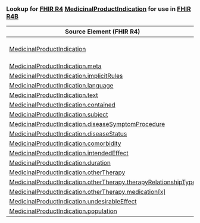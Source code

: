 ### Lookup for [FHIR R4](https://hl7.org/fhir/R4/) [MedicinalProductIndication](https://hl7.org/fhir/R4/MedicinalProductIndication.html) for use in [FHIR R4B](https://hl7.org/fhir/R4B/)

| Source Element (FHIR R4) | Usage | Target |
| -------------- | ----- | ------ |
| [MedicinalProductIndication](https://hl7.org/fhir/R4/MedicinalProductIndication.html#resource) | `UseExtension` | [http://hl7.org/fhir/4.0/StructureDefinition/extension-MedicinalProductIndication](StructureDefinition-ext-R4-MedicinalProductIndication.html) |
| [MedicinalProductIndication.meta](https://hl7.org/fhir/R4/MedicinalProductIndication.html#resource) | `UseBasicElement` | [Resource.meta](https://hl7.org/fhir/R4B/Resource.html#resource) |
| [MedicinalProductIndication.implicitRules](https://hl7.org/fhir/R4/MedicinalProductIndication.html#resource) | `UseBasicElement` | [Resource.implicitRules](https://hl7.org/fhir/R4B/Resource.html#resource) |
| [MedicinalProductIndication.language](https://hl7.org/fhir/R4/MedicinalProductIndication.html#resource) | `UseBasicElement` | [Resource.language](https://hl7.org/fhir/R4B/Resource.html#resource) |
| [MedicinalProductIndication.text](https://hl7.org/fhir/R4/MedicinalProductIndication.html#resource) | `UseBasicElement` | [DomainResource.text](https://hl7.org/fhir/R4B/DomainResource.html#resource) |
| [MedicinalProductIndication.contained](https://hl7.org/fhir/R4/MedicinalProductIndication.html#resource) | `UseBasicElement` | [DomainResource.contained](https://hl7.org/fhir/R4B/DomainResource.html#resource) |
| [MedicinalProductIndication.subject](https://hl7.org/fhir/R4/MedicinalProductIndication.html#resource) | `UseBasicElement` | [Basic.subject](https://hl7.org/fhir/R4B/Basic.html#resource) |
| [MedicinalProductIndication.diseaseSymptomProcedure](https://hl7.org/fhir/R4/MedicinalProductIndication.html#resource) | `UseExtensionFromAncestor` | - |
| [MedicinalProductIndication.diseaseStatus](https://hl7.org/fhir/R4/MedicinalProductIndication.html#resource) | `UseExtensionFromAncestor` | - |
| [MedicinalProductIndication.comorbidity](https://hl7.org/fhir/R4/MedicinalProductIndication.html#resource) | `UseExtensionFromAncestor` | - |
| [MedicinalProductIndication.intendedEffect](https://hl7.org/fhir/R4/MedicinalProductIndication.html#resource) | `UseExtensionFromAncestor` | - |
| [MedicinalProductIndication.duration](https://hl7.org/fhir/R4/MedicinalProductIndication.html#resource) | `UseExtensionFromAncestor` | - |
| [MedicinalProductIndication.otherTherapy](https://hl7.org/fhir/R4/MedicinalProductIndication.html#resource) | `UseExtensionFromAncestor` | - |
| [MedicinalProductIndication.otherTherapy.therapyRelationshipType](https://hl7.org/fhir/R4/MedicinalProductIndication.html#resource) | `UseExtensionFromAncestor` | - |
| [MedicinalProductIndication.otherTherapy.medication[x]](https://hl7.org/fhir/R4/MedicinalProductIndication.html#resource) | `UseExtensionFromAncestor` | - |
| [MedicinalProductIndication.undesirableEffect](https://hl7.org/fhir/R4/MedicinalProductIndication.html#resource) | `UseExtensionFromAncestor` | - |
| [MedicinalProductIndication.population](https://hl7.org/fhir/R4/MedicinalProductIndication.html#resource) | `UseExtensionFromAncestor` | - |
